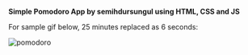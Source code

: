 **Simple Pomodoro App by semihdursungul using HTML, CSS and JS**

For sample gif below, 25 minutes replaced as 6 seconds:

![pomodoro](https://github.com/semihdursungul/front_end_projects/assets/114025283/70415aa1-a0cd-42be-b321-c58678c0b67c)
